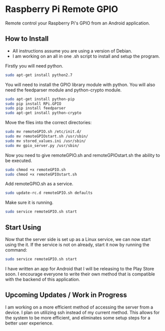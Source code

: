 Raspberry Pi Remote GPIO
====
Remote control your Raspberry Pi's GPIO from an Android application.

## How to Install

* All instructions assume you are using a version of Debian.
* I am working on an all in one .sh script to install and setup the program.

Firstly you will need python.
```bash
sudo apt-get install python2.7
```

You will need to install the GPIO library module with python.
You will also need the feedparser module and python-crypto module.
```bash
sudo apt-get install python-pip
sudo pip install RPi.GPIO
sudo pip install feedparser
sudo apt-get install python-crypto
```

Move the files into the correct directories:
```bash
sudo mv remoteGPIO.sh /etc/init.d/
sudo mv remoteGPIOstart.sh /usr/sbin/
sudo mv stored_values.ini /usr/sbin/
sudo mv gpio_server.py /usr/sbin/
```

Now you need to give remoteGPIO.sh and remoteGPIOstart.sh the ability to be executed.
```bash
sudo chmod +x remoteGPIO.sh
sudo chmod +x remoteGPIOstart.sh
```

Add remoteGPIO.sh as a service.
```bash
sudo update-rc.d remoteGPIO.sh defaults
```

Make sure it is running.
```bash
sudo service remoteGPIO.sh start
```

## Start Using

Now that the server side is set up as a Linux service, we can now start using the it.
If the service is not on already, start it now by running the command:
```bash
sudo service remoteGPIO.sh start
```

I have written an app for Android that I will be releasing to the Play Store soon.
I encourage everyone to write their own method that is compatible with the backend of this application.

## Upcoming Updates / Work in Progress

I am working on a more efficient method of accessing the server from a device. I plan on utilizing ssh instead of my current method.
This allows for the system to be more efficient, and eliminates some setup steps for a better user experience.
